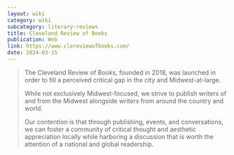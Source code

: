```yaml
---
layout: wiki
category: wiki
subcategory: literary-reviews
title: Cleveland Review of Books
publication: Web
link: https://www.clereviewofbooks.com/
date: 2024-03-15
---
```


> The Cleveland Review of Books, founded in 2018, was launched in order to fill a perceived critical gap in the city and Midwest-at-large.
>
> While not exclusively Midwest-focused, we strive to publish writers of and from the Midwest alongside writers from around the country and world.
>
> Our contention is that through publishing, events, and conversations, we can foster a community of critical thought and aesthetic appreciation locally while harboring a discussion that is worth the attention of a national and global readership.
